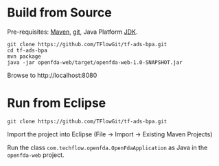 # Build from Source

Pre-requisites: [Maven](https://maven.apache.org/download.cgi#Installation), [git](https://git-scm.com/book/en/v2/Getting-Started-Installing-Git), Java Platform [JDK](https://docs.oracle.com/javase/8/docs/technotes/guides/install/install_overview.html).

    git clone https://github.com/TFlowGit/tf-ads-bpa.git
    cd tf-ads-bpa
    mvn package
    java -jar openfda-web/target/openfda-web-1.0-SNAPSHOT.jar

Browse to http://localhost:8080

# Run from Eclipse

    git clone https://github.com/TFlowGit/tf-ads-bpa.git

Import the project into Eclipse (File -> Import -> Existing Maven Projects)

Run the class `com.techflow.openfda.OpenFdaApplication` as Java in the `openfda-web` project.  